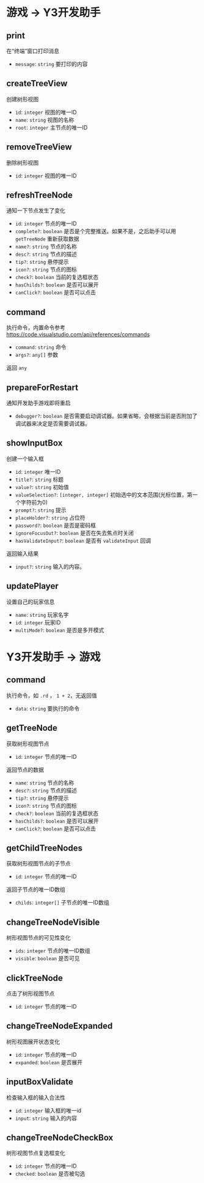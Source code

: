 # 游戏 -> Y3开发助手

## print

在“终端”窗口打印消息

* `message`: `string` 要打印的内容

## createTreeView

创建树形视图

* `id`: `integer` 视图的唯一ID
* `name`: `string` 视图的名称
* `root`: `integer` 主节点的唯一ID

## removeTreeView

删除树形视图

* `id`: `integer` 视图的唯一ID

## refreshTreeNode

通知一下节点发生了变化

* `id`: `integer` 节点的唯一ID
* `complete?`: `boolean` 是否是个完整推送。如果不是，之后助手可以用 `getTreeNode` 重新获取数据
* `name?`: `string` 节点的名称
* `desc?`: `string` 节点的描述
* `tip?`: `string` 悬停提示
* `icon?`: `string` 节点的图标
* `check?`: `boolean` 当前的复选框状态
* `hasChilds?`: `boolean` 是否可以展开
* `canClick?`: `boolean` 是否可以点击

## command

执行命令，内置命令参考 https://code.visualstudio.com/api/references/commands

* `command`: `string` 命令
* `args?`: `any[]` 参数

返回 `any`

## prepareForRestart

通知开发助手游戏即将重启

* `debugger?`: `boolean` 是否需要启动调试器。如果省略，会根据当前是否附加了调试器来决定是否需要调试器。

## showInputBox

创建一个输入框

* `id`: `integer` 唯一ID
* `title?`: `string` 标题
* `value?`: `string` 初始值
* `valueSelection?`: `[integer, integer]` 初始选中的文本范围(光标位置，第一个字符前为0)
* `prompt?`: `string` 提示
* `placeHolder?`: `string` 占位符
* `password?`: `boolean` 是否是密码框
* `ignoreFocusOut?`: `boolean` 是否在失去焦点时关闭
* `hasValidateInput?`: `boolean` 是否有 `validateInput` 回调

返回输入结果

* `input?`: `string` 输入的内容。

## updatePlayer

设置自己的玩家信息

* `name`: `string` 玩家名字
* `id`: `integer` 玩家ID
* `multiMode?`: `boolean` 是否是多开模式

# Y3开发助手 -> 游戏

## command

执行命令，如 `.rd` ， `1 + 2`，无返回值

* `data`: `string` 要执行的命令

## getTreeNode

获取树形视图节点

* `id`: `integer` 节点的唯一ID

返回节点的数据

* `name`: `string` 节点的名称
* `desc?`: `string` 节点的描述
* `tip?`: `string` 悬停提示
* `icon?`: `string` 节点的图标
* `check?`: `boolean` 当前的复选框状态
* `hasChilds?`: `boolean` 是否可以展开
* `canClick?`: `boolean` 是否可以点击

## getChildTreeNodes

获取树形视图节点的子节点

* `id`: `integer` 节点的唯一ID

返回子节点的唯一ID数组

* `childs`: `integer[]` 子节点的唯一ID数组

## changeTreeNodeVisible

树形视图节点的可见性变化

* `ids`: `integer` 节点的唯一ID数组
* `visible`: `boolean` 是否可见

## clickTreeNode

点击了树形视图节点

* `id`: `integer` 节点的唯一ID

## changeTreeNodeExpanded

树形视图展开状态变化

* `id`: `integer` 节点的唯一ID
* `expanded`: `boolean` 是否展开

## inputBoxValidate

检查输入框的输入合法性

* `id`: `integer` 输入框的唯一id
* `input`: `string` 输入的内容

## changeTreeNodeCheckBox

树形视图节点复选框变化

* `id`: `integer` 节点的唯一ID
* `checked`: `boolean` 是否被勾选
